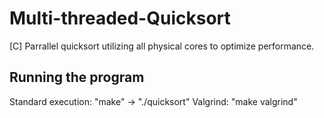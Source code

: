 # Multi-threaded-Quicksort
[C] Parrallel quicksort utilizing all physical cores to optimize performance.

Running the program
-------------------

Standard execution: "make" -> "./quicksort"
Valgrind: "make valgrind"
